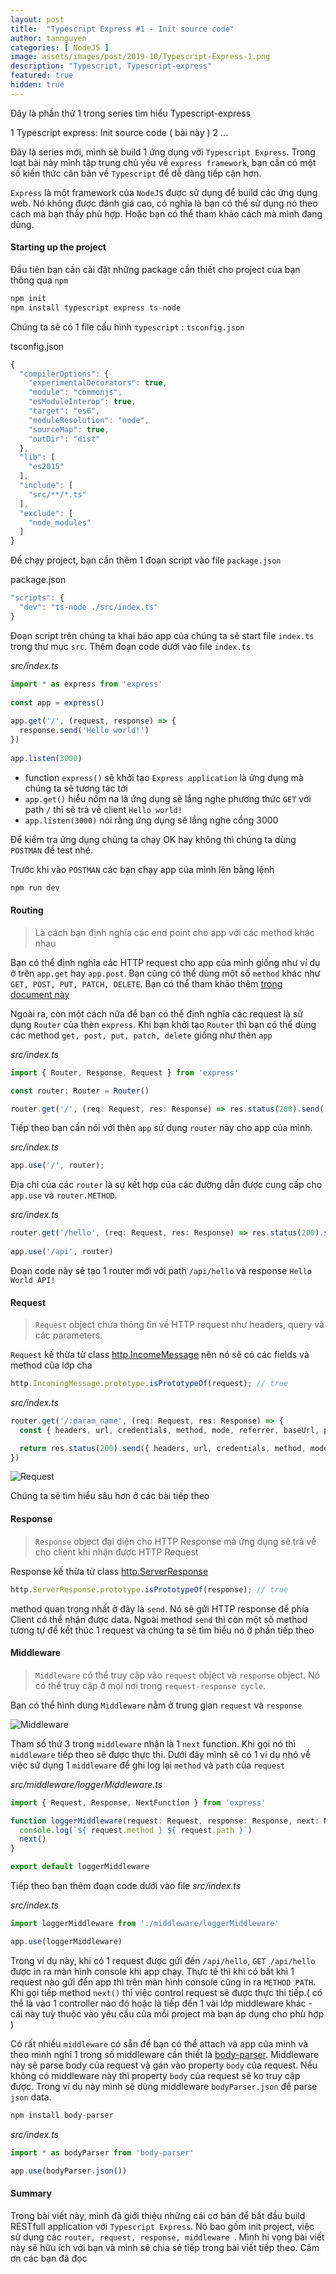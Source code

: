 ```yaml
---
layout: post
title:  "Typescript Express #1 - Init source code"
author: tannguyen
categories: [ NodeJS ]
image: assets/images/post/2019-10/Typescript-Express-1.png
description: "Typescript, Typescript-express"
featured: true
hidden: true
---
```

Đây là phần thứ 1 trong series tìm hiểu Typescript-express

1 Typescript express: Init source code ( bài này )
2 ...

Đây là series mới, mình sẽ build 1 ứng dụng với `Typescript Express`. Trong loạt bài này mình tập trung chủ yếu về `express framework`, bạn cần có một số kiến thức căn bản về `Typescript` để dễ dàng tiếp cận hơn.

`Express` là một framework của `NodeJS` được sử dụng để build các ứng dụng web. Nó không được đánh giá cao, có nghĩa là bạn có thể sử dụng nó theo cách mà bạn thấy phù hợp. Hoặc bạn có thể tham khảo cách mà mình đang dùng. 

#### Starting up the project

Đầu tiên bạn cần cài đặt những package cần thiết cho project của bạn thông qua `npm`

```javascript
npm init
npm install typescript express ts-node
```

Chúng ta sẽ có 1 file cấu hình `typescript` : `tsconfig.json`

tsconfig.json
```javascript
{
  "compilerOptions": {
    "experimentalDecorators": true,
    "module": "commonjs",
    "esModuleInterop": true,
    "target": "es6",
    "moduleResolution": "node",
    "sourceMap": true,
    "outDir": "dist"
  },
  "lib": [
    "es2015"
  ],
  "include": [
    "src/**/*.ts"
  ],
  "exclude": [
    "node_modules"
  ]
}
```

Để chạy project, bạn cần thêm 1 đoạn script vào file `package.json`

package.json
```javascript
"scripts": {
  "dev": "ts-node ./src/index.ts"
}
```

Đoạn script trên chúng ta khai báo app của chúng ta sẽ start file `index.ts` trong thư mục `src`. Thêm đoạn code dưới vào file `index.ts`

*src/index.ts*
```javascript
import * as express from 'express'
 
const app = express()
 
app.get('/', (request, response) => {
  response.send('Hello world!')
})
 
app.listen(3000)
```

* function `express()` sẽ khởi tạo `Express application` là ứng dụng mà chúng ta sẽ tương tác tới 
* `app.get()` hiểu nôm na là ứng dụng sẽ lắng nghe phương thức `GET` với path `/` thì sẽ trả về client `Hello world!`
* `app.listen(3000)` nói rằng ứng dụng sẽ lắng nghe cổng 3000

Để kiểm tra ứng dụng chúng ta chạy OK hay không thì chúng ta dùng `POSTMAN` để test nhé. 

Trước khi vào `POSTMAN` các bạn chạy app của mình lên bằng lệnh

```javascript
npm run dev
```

#### Routing
> Là cách bạn định nghĩa các end point cho app với các method khác nhau 

Bạn có thể định nghĩa các HTTP request cho app của mình giống như ví dụ ở trên `app.get` hay `app.post`. Bạn cũng có thể dùng một số `method` khác như `GET, POST, PUT, PATCH, DELETE`. Bạn có thể tham khảo thêm [trong document này](https://expressjs.com/en/api.html#app.METHOD)

Ngoài ra, còn một cách nữa để bạn có thể định nghĩa các request là sử dụng `Router` của thèn `express`. Khi bạn khởi tạo `Router` thì bạn có thể dùng các method `get, post, put, patch, delete` giống như thèn `app`

*src/index.ts*
```javascript
import { Router, Response, Request } from 'express'

const router: Router = Router()

router.get('/', (req: Request, res: Response) => res.status(200).send('Hello World!'))
```

Tiếp theo bạn cần nói với thèn `app` sử dụng `router` này cho app của mình.

*src/index.ts*
```javascript
app.use('/', router);
```

Địa chỉ của các `router` là sự kết hợp của các đường dẫn được cung cấp cho `app.use` và `router.METHOD`.

*src/index.ts*
```javascript
router.get('/hello', (req: Request, res: Response) => res.status(200).send('Hello World API!'))
 
app.use('/api', router)
```

Đoạn code này sẽ tạo 1 router mới với path `/api/hello` và response `Hello World API!`

#### Request

> `Request` object chứa thông tin về HTTP request như headers, query và các parameters.

`Request` kế thừa từ class [http.IncomeMessage](https://nodejs.org/api/http.html#http_class_http_incomingmessage) nên nó sẽ có các fields và method của lớp cha

```javascript
http.IncomingMessage.prototype.isPrototypeOf(request); // true
```

*src/index.ts*
```javascript
router.get('/:param_name', (req: Request, res: Response) => {
  const { headers, url, credentials, method, mode, referrer, baseUrl, params, query, body } = req

  return res.status(200).send({ headers, url, credentials, method, mode, referrer, baseUrl, params, query, body })
})
```

![Request](/assets/images/post/2019-10/request.png)

Chúng ta sẽ tìm hiểu sâu hơn ở các bài tiếp theo

#### Response 
> `Response` object đại diện cho HTTP Response mà ứng dụng sẽ trả về cho client khi nhận được HTTP Request

Response kế thừa từ  class [http.ServerResponse](https://nodejs.org/api/http.html#http_class_http_serverresponse)

```javascript
http.ServerResponse.prototype.isPrototypeOf(response); // true
```

method quan trọng nhất ở đây là `send`. Nó sẽ gửi HTTP response để phía Client có thể nhận được data.
Ngoài method `send` thì còn một số method tương tự để kết thúc 1 request và chúng ta sẽ tìm hiểu nó ở phần tiếp theo

#### Middleware

> `Middleware` có thể truy cập vào `request` object và `response` object. Nó có thể truy cập ở mọi nơi trong `request-response cycle`.

Bạn có thể hình dung `Middleware` nằm ở trung gian `request` và `response` 

![Middleware](/assets/images/post/2019-10/middleware.png)

Tham số thứ 3 trong `middleware` nhận là 1 `next` function. Khi gọi nó thì `middleware` tiếp theo sẽ được thực thi. 
Dưới đây mình sẽ có 1 ví dụ nhỏ về việc sử dụng 1 `middleware` để ghi log lại `method` và `path` của `request`

*src/middleware/loggerMiddleware.ts*
```javascript
import { Request, Response, NextFunction } from 'express'

function loggerMiddleware(request: Request, response: Response, next: NextFunction): void {
  console.log(`${ request.method } ${ request.path }`)
  next()
}

export default loggerMiddleware
```

Tiếp theo bạn thêm đoạn code dưới vào file *src/index.ts*

*src/index.ts*
```javascript
import loggerMiddleware from './middleware/loggerMiddleware'

app.use(loggerMiddleware)
```

Trong ví dụ này, khi có 1 request được gửi đến `/api/hello`, `GET /api/hello` được in ra màn hình console khi app chạy. Thực tế thì khi có bất khì 1 request nào gửi đến app thì trên màn hình console cũng in ra `METHOD PATH`.
Khi gọi tiếp method `next()` thì việc control request sẽ được thực thi tiếp.( có thể là vào 1 controller nào đó hoặc là tiếp đến 1 vài lớp middleware khác - cái này tuỳ thuộc vào yêu cầu của mỗi project mà bạn áp dụng cho phù hợp )

Có rất nhiều `middleware` có sẵn để bạn có thể attach và app của mình và theo mình nghĩ 1 trong số middleware cần thiết là [body-parser](https://www.npmjs.com/package/body-parser).
 Middleware này sẽ parse body của request và gán vào property `body` của request. Nếu không có middleware này thì property `body` của request sẽ ko truy cập được.
Trong ví dụ này mình sẽ dùng middleware `bodyParser.json` để parse `json` data.

```javascript
npm install body-parser
```

*src/index.ts*
```javascript
import * as bodyParser from 'body-parser'

app.use(bodyParser.json())
```

#### Summary

Trong bài viết này, mình đã giới thiệu những cái cơ bản để bắt đầu build RESTfull application với `Typescript Express`. Nó bao gồm init project, việc sử dụng các `router, request, response, middleware `. Mình hi vọng bài viết này sẽ hữu ích với bạn và mình sẽ chia sẻ tiếp trong bài viết tiếp theo. Cảm ơn các bạn đã đọc 
